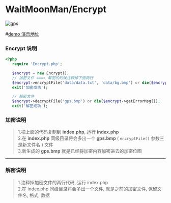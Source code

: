  WaitMoonMan/Encrypt
===================================  
 ![gps](https://avatars0.githubusercontent.com/u/28035971?v=3&s=460 "gps")  

#[demo 演示地址](http://encrypt.shiguopeng.cn)

### Encrypt 说明
```php
<?php
   require 'Encrypt.php';

   $encrypt = new Encrypt();
   // 加密文件 ===> 解密的时候注释掉下面两行
   $encrypt->encryptFile('data/data.txt', 'data/bg.bmp') or die($encrypt->getErrorMsg());
   exit('加密成功');

   // 解密文件
   $encrypt->decryptFile('gps.bmp') or die($encrypt->getErrorMsg());
   exit('解密成功');
```

### 加密说明
>1.把上面的代码复制到 **index.php**, 运行 **index.php** <br />
>2.在 **index.php** 同级目录将会多出一个 **gps.bmp** ( `encryptFile()` 参数三是新文件名 ) 文件<br />
>3.新生成的 **gps.bmp** 就是已经将加密内容加密进去的加密位图<br />
---
### 解密说明
>1.注释掉加密文件的两行代码, 运行 index.php <br />
>2.在 index.php 同级目录将会多出一个文件, 就是之前的加密文件, 保留文件名, 格式, 数据<br />